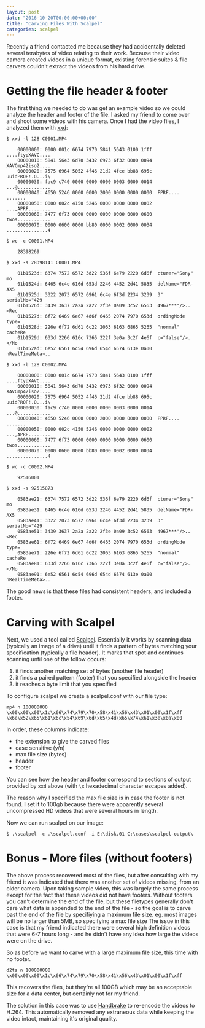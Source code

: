 ```yaml
---
layout: post
date: "2016-10-20T00:00:00+00:00"
title: "Carving Files With Scalpel"
categories: scalpel
---
```


Recently a friend contacted me because they had accidentally deleted several terabytes of video relating to their work. Because their video camera created videos in a unique format, existing forensic suites & file carvers couldn't extract the videos from his hard drive.

# Getting the file header & footer

The first thing we needed to do was get an example video so we could analyze the header and footer of the file. I asked my friend to come over and shoot some videos with his camera. Once I had the video files, I analyzed them with [xxd](http://linuxcommand.org/man_pages/xxd1.html):

```
$ xxd -l 128 C0001.MP4

    00000000: 0000 001c 6674 7970 5841 5643 0100 1fff  ....ftypXAVC....
    00000010: 5841 5643 6d70 3432 6973 6f32 0000 0094  XAVCmp42iso2....
    00000020: 7575 6964 5052 4f46 21d2 4fce bb88 695c  uuidPROF!.O...i\
    00000030: fac9 c740 0000 0000 0000 0003 0000 0014  ...@............
    00000040: 4650 5246 0000 0000 2000 0000 0000 0000  FPRF.... .......
    00000050: 0000 002c 4150 5246 0000 0000 0000 0002  ...,APRF........
    00000060: 7477 6f73 0000 0000 0000 0000 0000 0600  twos............
    00000070: 0000 0600 0000 bb80 0000 0002 0000 0034  ...............4

$ wc -c C0001.MP4

    28398269

$ xxd -s 28398141 C0001.MP4

    01b1523d: 6374 7572 6572 3d22 536f 6e79 2220 6d6f  cturer="Sony" mo
    01b1524d: 6465 6c4e 616d 653d 2246 4452 2d41 5835  delName="FDR-AX5
    01b1525d: 3322 2073 6572 6961 6c4e 6f3d 2234 3239  3" serialNo="429
    01b1526d: 3439 3637 2a2a 2a22 2f3e 0a09 3c52 6563  4967***"/>..<Rec
    01b1527d: 6f72 6469 6e67 4d6f 6465 2074 7970 653d  ordingMode type=
    01b1528d: 226e 6f72 6d61 6c22 2063 6163 6865 5265  "normal" cacheRe
    01b1529d: 633d 2266 616c 7365 222f 3e0a 3c2f 4e6f  c="false"/>.</No
    01b152ad: 6e52 6561 6c54 696d 654d 6574 613e 0a00  nRealTimeMeta>..

$ xxd -l 128 C0002.MP4

    00000000: 0000 001c 6674 7970 5841 5643 0100 1fff  ....ftypXAVC....
    00000010: 5841 5643 6d70 3432 6973 6f32 0000 0094  XAVCmp42iso2....
    00000020: 7575 6964 5052 4f46 21d2 4fce bb88 695c  uuidPROF!.O...i\
    00000030: fac9 c740 0000 0000 0000 0003 0000 0014  ...@............
    00000040: 4650 5246 0000 0000 2000 0000 0000 0000  FPRF.... .......
    00000050: 0000 002c 4150 5246 0000 0000 0000 0002  ...,APRF........
    00000060: 7477 6f73 0000 0000 0000 0000 0000 0600  twos............
    00000070: 0000 0600 0000 bb80 0000 0002 0000 0034  ...............4

$ wc -c C0002.MP4

    92516001

$ xxd -s 92515873

    0583ae21: 6374 7572 6572 3d22 536f 6e79 2220 6d6f  cturer="Sony" mo
    0583ae31: 6465 6c4e 616d 653d 2246 4452 2d41 5835  delName="FDR-AX5
    0583ae41: 3322 2073 6572 6961 6c4e 6f3d 2234 3239  3" serialNo="429
    0583ae51: 3439 3637 2a2a 2a22 2f3e 0a09 3c52 6563  4967***"/>..<Rec
    0583ae61: 6f72 6469 6e67 4d6f 6465 2074 7970 653d  ordingMode type=
    0583ae71: 226e 6f72 6d61 6c22 2063 6163 6865 5265  "normal" cacheRe
    0583ae81: 633d 2266 616c 7365 222f 3e0a 3c2f 4e6f  c="false"/>.</No
    0583ae91: 6e52 6561 6c54 696d 654d 6574 613e 0a00  nRealTimeMeta>..
```

The good news is that these files had consistent headers, and included a footer.

# Carving with Scalpel

Next, we used a tool called [Scalpel](https://github.com/sleuthkit/scalpel). Essentially it works by scanning data (typically an image of a drive) until it finds a pattern of bytes matching your specification (typically a file header). It marks that spot and continues scanning until one of the follow occurs:
1) it finds another matching set of bytes (another file header)
2) it finds a paired pattern (footer) that you specified alongside the header
3) it reaches a byte limit that you specified

To configure scalpel we create a scalpel.conf with our file type:

```
mp4 n 100000000 \x00\x00\x00\x1c\x66\x74\x79\x70\x58\x41\x56\x43\x01\x00\x1f\xff \x6e\x52\x65\x61\x6c\x54\x69\x6d\x65\x4d\x65\x74\x61\x3e\x0a\x00
```

In order, these columns indicate:

- the extension to give the carved files
- case sensitive (y/n)
- max file size (bytes)
- header
- footer

You can see how the header and footer correspond to sections of output provided by `xxd` above (with `\x` hexadecimal character escapes added).

The reason why I specified the max file size is in case the footer is not found. I set it to 100gb because there were apparently several uncompressed HD videos that were several hours in length.

Now we can run scalpel on our image:

```
$ .\scalpel -c .\scalpel.conf -i E:\disk.01 C:\cases\scalpel-output\
```

# Bonus - More files (without footers)

The above process recovered most of the files, but after consulting with my friend it was indicated that there was another set of videos missing, from an older camera. Upon taking sample video, this was largely the same process except for the fact that these videos did not have footers. Without footers you can't determine the end of the file, but these filetypes generally don't care what data is appended to the end of the file - so the goal is to carve past the end of the file by specifiying a maximum file size. eg. most images will be no larger than 5MB, so specifying a max file size The issue in this case is that my friend indicated there were several high definition videos that were 6-7 hours long - and he didn't have any idea how large the videos were on the drive.


So as before we want to carve with a large maximum file size, this time with no footer.

```
d2ts n 100000000 \x00\x00\x00\x1c\x66\x74\x79\x70\x58\x41\x56\x43\x01\x00\x1f\xff
```

This recovers the files, but they're all 100GB which may be an acceptable size for a data center, but certainly not for my friend.

The solution in this case was to use [Handbrake](https://handbrake.fr/) to re-encode the videos to H.264. This automatically removed any extraneous data while keeping the video intact, maintaining it's original quality.

